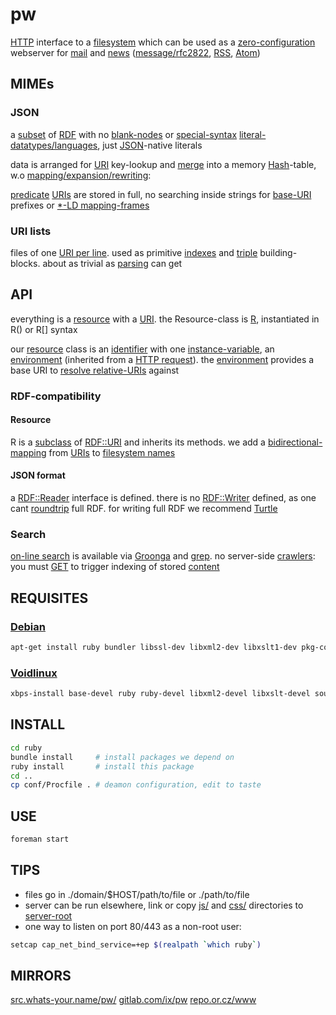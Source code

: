 # pw

[HTTP](https://www.mnot.net/blog/2014/06/07/rfc2616_is_dead) interface to a [filesystem](http://www.multicians.org/fjcc4.html) which can be used as a [zero-configuration](http://suckless.org/philosophy) webserver for [mail](http://m.whats-your.name) and [news](https://github.com/majestrate/nntpchan) ([message/rfc2822](http://www.faqs.org/rfcs/rfc2822.html), [RSS](http://web.resource.org/rss/1.0/spec), [Atom](https://tools.ietf.org/html/rfc4287))

## MIMEs

### JSON
a [subset](https://en.wikipedia.org/wiki/Subset) of [RDF](https://ruby-rdf.github.io/) with no [blank-nodes](http://milicicvuk.com/blog/2011/07/14/problems-of-the-rdf-model-blank-nodes/) or [special-syntax](http://www.w3.org/TR/turtle/#turtle-literals) [literal-datatypes/languages](http://www.w3.org/TR/rdf11-concepts/#section-Datatypes), just [JSON](http://www.json.org/)-native literals

data is arranged for [URI](https://www.ietf.org/rfc/rfc1630.txt) key-lookup and [merge](ruby/JSON.rb.html) into a memory [Hash](http://docs.ruby-lang.org/en/2.0.0/Hash.html)-table, w.o [mapping/expansion/rewriting](http://www.w3.org/TR/json-ld-api/#context-processing-algorithms):

[predicate](http://www.w3.org/TR/rdf11-concepts/#dfn-predicate) [URIs](https://en.wikipedia.org/wiki/Uniform_Resource_Identifier) are stored in full, no searching inside strings for [base-URI](https://annevankesteren.nl/2005/08/base-examples) prefixes or [*-LD mapping-frames](http://json-ld.org/spec/latest/json-ld-framing/)

### URI lists
files of one [URI per line](http://amundsen.com/hypermedia/urilist/). used as primitive [indexes](https://en.wikipedia.org/wiki/Database_index) and [triple](http://stackoverflow.com/questions/273218/whats-an-rdf-triple) building-blocks. about as trivial as [parsing](https://github.com/RubenVerborgh/N3.js#parsing) can get

## API
everything is a [resource](https://en.wikipedia.org/wiki/Web_resource) with a [URI](https://tools.ietf.org/html/rfc3986). the Resource-class is [R](ruby/names.rb.html), instantiated in R() or R[] syntax

our [resource](http://stackoverflow.com/questions/25737584/subclassof-and-instance-of-rdf-rdfsclass/25743530#25743530) class is an [identifier](https://en.wikipedia.org/wiki/Identifier) with one [instance-variable](http://ruby-doc.com/docs/ProgrammingRuby/html/tut_classes.html), an [environment](https://mitpress.mit.edu/sicp/full-text/sicp/book/node77.html) (inherited from a [HTTP request](http://tools.ietf.org/html/rfc7231#section-5)). the [environment](https://en.wikipedia.org/wiki/Eval#Ruby) provides a base URI to [resolve relative-URIs](https://tools.ietf.org/html/rfc3986#section-5.2) against

### RDF-compatibility

#### Resource
R is a [subclass](https://encrypted.google.com/search?hl=en&q=inheritance%20ruby) of [RDF::URI](http://www.rubydoc.info/github/ruby-rdf/rdf/RDF/URI) and inherits its methods. we add a [bidirectional-mapping](https://en.wikipedia.org/wiki/Bidirectional_map) from [URIs](https://encrypted.google.com/search?hl=en&q=%22URI%20arithmetic%22) to [filesystem names](https://en.wikipedia.org/wiki/Computer_file#Identifying_and_organizing_files)


#### JSON format
a [RDF::Reader](http://www.rubydoc.info/github/ruby-rdf/rdf/RDF/Reader) interface is defined. there is no [RDF::Writer](http://www.rubydoc.info/github/ruby-rdf/rdf/RDF/Writer) defined, as one cant [roundtrip](https://en.wikipedia.org/wiki/Round-trip_format_conversion) full RDF. for writing full RDF we recommend [Turtle](http://www.w3.org/TeamSubmission/turtle/)

### Search
[on-line search](https://en.wikipedia.org/wiki/Online_search) is available via [Groonga](http://groonga.org/) and [grep](http://www.gnu.org/software/grep/manual/grep.html). no server-side [crawlers](https://en.wikipedia.org/wiki/Web_crawler): you must [GET](ruby/read.rb.html) to trigger indexing of stored [content](https://en.wikipedia.org/wiki/Content_(media))

## REQUISITES

### [Debian](http://www.debian.org/)
``` sh
apt-get install ruby bundler libssl-dev libxml2-dev libxslt1-dev pkg-config python-pygments
```

### [Voidlinux](http://www.voidlinux.eu/)
``` sh
xbps-install base-devel ruby ruby-devel libxml2-devel libxslt-devel source-highlight python-Pygments && gem install bundler
```
## INSTALL
``` sh
cd ruby
bundle install     # install packages we depend on
ruby install       # install this package
cd ..
cp conf/Procfile . # deamon configuration, edit to taste
```

## USE
``` sh
foreman start
```

## TIPS
* files go in ./domain/$HOST/path/to/file or ./path/to/file
* server can be run elsewhere, link or copy [js/](js/) and [css/](css/) directories to [server-root](.)
* one way to listen on port 80/443 as a non-root user:

``` sh
setcap cap_net_bind_service=+ep $(realpath `which ruby`)
```

## MIRRORS
[src.whats-your.name/pw/](http://src.whats-your.name/pw/)
[gitlab.com/ix/pw](https://gitlab.com/ix/pw)
[repo.or.cz/www](http://repo.or.cz/www)
